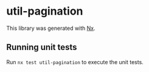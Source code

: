 # util-pagination

This library was generated with [Nx](https://nx.dev).

## Running unit tests

Run `nx test util-pagination` to execute the unit tests.
